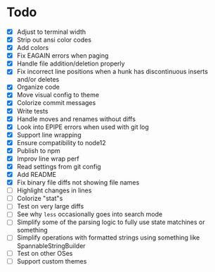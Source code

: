 # Todo

-   [x] Adjust to terminal width
-   [x] Strip out ansi color codes
-   [x] Add colors
-   [x] Fix EAGAIN errors when paging
-   [x] Handle file addition/deletion properly
-   [x] Fix incorrect line positions when a hunk has discontinuous inserts and/or deletes
-   [x] Organize code
-   [x] Move visual config to theme
-   [x] Colorize commit messages
-   [x] Write tests
-   [x] Handle moves and renames without diffs
-   [x] Look into EPIPE errors when used with git log
-   [x] Support line wrapping
-   [x] Ensure compatibility to node12
-   [x] Publish to npm
-   [x] Improv line wrap perf
-   [x] Read settings from git config
-   [x] Add README
-   [x] Fix binary file diffs not showing file names
-   [ ] Highlight changes in lines
-   [ ] Colorize "stat"s
-   [ ] Test on very large diffs
-   [ ] See why `less` occasionally goes into search mode
-   [ ] Simplify some of the parsing logic to fully use state matchines or something
-   [ ] Simplify operations with formatted strings using something like SpannableStringBuilder
-   [ ] Test on other OSes
-   [ ] Support custom themes
